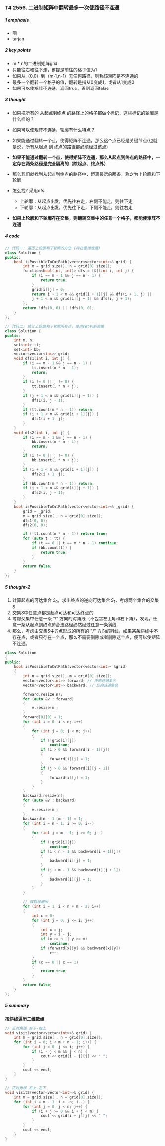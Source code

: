 ### T4 [2556. 二进制矩阵中翻转最多一次使路径不连通](https://leetcode.cn/problems/disconnect-path-in-a-binary-matrix-by-at-most-one-flip/)

##### 1 emphasis

* 图
* tarjan



##### 2 key points

* m * n的二进制矩阵grid
* 只能往右和往下走，前提是前往的格子值为1
* 如果从（0,0）到（m-1,n-1）无任何路径，则称该矩阵是不连通的
* 最多一个翻转一个格子的值，翻转是指从0变成1，或者从1变成0
* 如果可以使矩阵不连通，返回true，否则返回false



##### 3 thought

* 如果把所有的 从起点到终点 的路径上的格子都做个标记，这些标记的轮廓是什么样的？
* 如果可以使矩阵不连通，轮廓有什么特点？

* 如果能通过翻转一个点，使得矩阵不连通，那么这个点已经是关键节点(也就是说，所有从起点 到 终点的路径都必须经过该点)
* **如果不能通过翻转一个点，使得矩阵不连通，那么从起点到终点的路径中，一定存在两条路径是完全隔离的（除起点、终点外）**
* 那么我们就找到从起点到终点的路径中，距离最远的两条，称之为上轮廓和下轮廓
* 怎么找? 采用dfs
  * 上轮廓：从起点出发，优先往右走，右侧不能走，则往下走
  * 下轮廓：从起点出发，优先往下走，下侧不能走，则往右走
* **如果上轮廓和下轮廓存在交集，则翻转交集中的任意一个格子，都能使矩阵不连通**

##### 4 code

```cpp
// 代码一: 遍历上轮廓和下轮廓的方法 (存在思维难度)
class Solution {
public:
    bool isPossibleToCutPath(vector<vector<int>>& grid) {
        int m = grid.size(), n = grid[0].size();
        function<bool(int, int)> dfs = [&](int i, int j) {
            if (i == m - 1 && j == n - 1) {
                return true;
            }
            grid[i][j] = 0;
            return i + 1 < m && grid[i + 1][j] && dfs(i + 1, j) || 
            j + 1 < n && grid[i][j + 1] && dfs(i, j + 1);
        };
        return !dfs(0, 0) || !dfs(0, 0);
    }
};

// 代码二: 统计上轮廓和下轮廓所有点，使用set判断交集
class Solution {
public:
    int m, n;
    set<int> tt;
    set<int> bb;
    vector<vector<int>> grid;
    void dfs1(int i, int j) {
        if (i == m - 1 && j == n - 1) {
            tt.insert(m * n - 1);
            return;
        }
        if (i != 0 || j != 0) {
            tt.insert(i * n + j);
        }
        if (j + 1 < n && grid[i][j + 1]) {
            dfs1(i, j + 1);
        }
        if (tt.count(m * n - 1)) return;
        if (i + 1 < m && grid[i + 1][j]) {
            dfs1(i + 1, j);
        }
    }
    void dfs2(int i, int j) {
        if (i == m - 1 && j == n - 1) {
            bb.insert(m * n - 1);
            return;
        }
        if (i != 0 || j != 0) {
            bb.insert(i * n + j);
        }
        if (i + 1 < m && grid[i + 1][j]) {
            dfs2(i + 1, j);
        }
        if (bb.count(m * n - 1)) return;
        if (j + 1 < n && grid[i][j + 1]) {
            dfs2(i, j + 1);
        }
    }
    bool isPossibleToCutPath(vector<vector<int>>& _grid) {
        grid = _grid;
        m = grid.size(), n = grid[0].size();
        dfs1(0, 0);
        dfs2(0, 0);

        if (!tt.count(m * n - 1)) return true;
        for (auto t : tt) {
            if (t == 0 || t == m * n - 1) continue;
            if (bb.count(t)) {
                return true;
            }
        }
        return false;
    }
};
```



##### 5 thought-2

1. 计算起点的可达集合 $S_0$，求出终点的逆向可达集合 $S_1$，考虑两个集合的交集 $S$ 
2. 交集$S$中任意点都是起点可达和可达终点的
3. 考虑交集中任意一条 "/" 方向的对角线（不包含左上角和右下角），发现，任意一条从起点到终点的合法路径必然经过任意一条斜线
4. 那么，考虑由交集$S$中的点形成的所有的 "/" 方向的斜线，如果某条斜线中不存在点，或者只存在一个点，那么不需要删除或者删除这个点，便可以使矩阵不连通。

```cpp
class Solution
{
public:
    bool isPossibleToCutPath(vector<vector<int>> &grid)
    {
        int n = grid.size(), m = grid[0].size();
        vector<vector<int>> forward; // 正向连通集合
        vector<vector<int>> backward; // 反向连通集合

        forward.resize(n);
        for (auto &v : forward)
        {
            v.resize(m);
        }
        forward[0][0] = 1;
        for (int i = 0; i < n; i++)
        {
            for (int j = 0; j < m; j++)
            {
                if (!grid[i][j])
                    continue;
                if (i > 0 && forward[i - 1][j])
                {
                    forward[i][j] = 1;
                }
                if (j > 0 && forward[i][j - 1])
                {
                    forward[i][j] = 1;
                }
            }
        }
        backward.resize(n);
        for (auto &v : backward)
        {
            v.resize(m);
        }
        backward[n - 1][m - 1] = 1;
        for (int i = n - 1; i >= 0; i--)
        {
            for (int j = m - 1; j >= 0; j--)
            {
                if (!grid[i][j])
                    continue;
                if (i < n - 1 && backward[i + 1][j])
                {
                    backward[i][j] = 1;
                }
                if (j < m - 1 && backward[i][j + 1])
                {
                    backward[i][j] = 1;
                }
            }
        }

        // 按斜线遍历
        for (int i = 1; i < n + m - 2; i++)
        {
            int c = 0;
            for (int j = 0; j <= i; j++)
            {
                int x = j;
                int y = i - j;
                if (x >= n || y >= m)
                    continue;
                if (forward[x][y] && backward[x][y])
                    c++;
            }
            if (c == 0 || c == 1)
            {
                return true;
            }
        }
        return false;
    }
};
```





##### 5 summary

**按斜线遍历二维数组**

```cpp
// 反对角线 左下-右上
void visit(vector<vector<int>>& grid) {
    int m = grid.size(), n = grid[0].size();
    for (int i = 0; i < m + n - 1; i++) {
        for (int j = 0; j <= i; j++) {
            if (i - j < m && j < n) {
                cout << grid[i - j][j] << " ";
            }
        }
        cout << endl;
    }
}

// 正对角线 右上-左下
void visit2(vector<vector<int>>& grid) {
    int m = grid.size(), n = grid[0].size();
    for (int i = m - 1; i > -n; i--) {
        for (int j = 0; j < n; j++) {
            if (i + j >= 0 && i + j < m) {
                cout << grid[i + j][j] << " ";
            }
        }
        cout << endl;
    }
}
```

